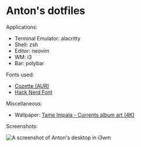 # Anton's dotfiles

Applications:

- Terminal Emulator: alacritty
- Shell: zsh
- Editor: neovim
- WM: i3
- Bar: polybar

Fonts used:

- [Cozette (AUR)]("https://aur.archlinux.org/packages/cozette-ttf")
- [Hack Nerd Font]("https://archlinux.org/packages/extra/any/ttf-hack-nerd/")

Miscellaneous:

- Wallpaper: [Tame Impala - Currents album art (4K)]("https://free4kwallpapers.com/currents-wallpapers")


Screenshots:

![A screenshot of Anton's desktop in i3wm](screenshot.png "i3")
